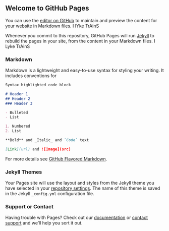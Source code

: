 ## Welcome to GitHub Pages

You can use the [editor on GitHub](https://github.com/FlecksTayp/FlecksTayp.github.io/edit/master/README.md) to maintain and preview the content for your website in Markdown files. I lYke TrAinS

Whenever you commit to this repository, GitHub Pages will run [Jekyll](https://jekyllrb.com/) to rebuild the pages in your site, from the content in your Markdown files. I Lyke TrAinS

### Markdown

Markdown is a lightweight and easy-to-use syntax for styling your writing. It includes conventions for

```markdown
Syntax highlighted code block

# Header 1
## Header 2
### Header 3

- Bulleted
- List

1. Numbered
2. List

**Bold** and _Italic_ and `Code` text

[Link](url) and ![Image](src)
```

For more details see [GitHub Flavored Markdown](https://guides.github.com/features/mastering-markdown/).

### Jekyll Themes

Your Pages site will use the layout and styles from the Jekyll theme you have selected in your [repository settings](https://github.com/FlecksTayp/FlecksTayp.github.io/settings). The name of this theme is saved in the Jekyll `_config.yml` configuration file.

### Support or Contact

Having trouble with Pages? Check out our [documentation](https://help.github.com/categories/github-pages-basics/) or [contact support](https://github.com/contact) and we’ll help you sort it out.
